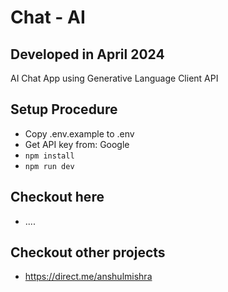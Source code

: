 # Chat - AI
## Developed in April 2024

AI Chat App using Generative Language Client API

## Setup Procedure

- Copy .env.example to .env
- Get API key from: Google
- `npm install`
- `npm run dev`

## Checkout here 
 - ....

## Checkout other projects  
 - https://direct.me/anshulmishra
